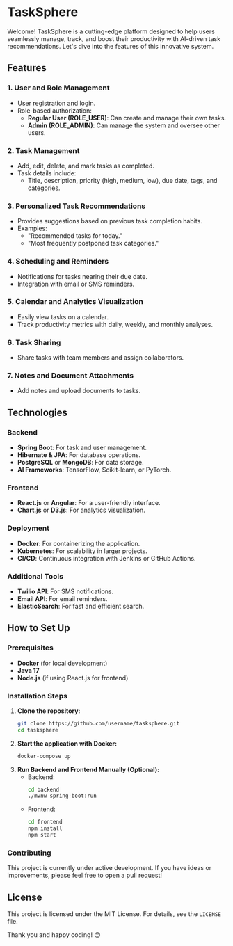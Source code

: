 # TaskSphere

Welcome! TaskSphere is a cutting-edge platform designed to help users seamlessly manage, track, and boost their productivity with AI-driven task recommendations. Let's dive into the features of this innovative system.

## Features

### 1. User and Role Management
- User registration and login.
- Role-based authorization:
  - **Regular User (ROLE_USER)**: Can create and manage their own tasks.
  - **Admin (ROLE_ADMIN)**: Can manage the system and oversee other users.

### 2. Task Management
- Add, edit, delete, and mark tasks as completed.
- Task details include:
  - Title, description, priority (high, medium, low), due date, tags, and categories.

### 3. Personalized Task Recommendations
- Provides suggestions based on previous task completion habits.
- Examples:
  - "Recommended tasks for today."
  - "Most frequently postponed task categories."

### 4. Scheduling and Reminders
- Notifications for tasks nearing their due date.
- Integration with email or SMS reminders.

### 5. Calendar and Analytics Visualization
- Easily view tasks on a calendar.
- Track productivity metrics with daily, weekly, and monthly analyses.

### 6. Task Sharing
- Share tasks with team members and assign collaborators.

### 7. Notes and Document Attachments
- Add notes and upload documents to tasks.

## Technologies

### Backend
- **Spring Boot**: For task and user management.
- **Hibernate & JPA**: For database operations.
- **PostgreSQL** or **MongoDB**: For data storage.
- **AI Frameworks**: TensorFlow, Scikit-learn, or PyTorch.

### Frontend
- **React.js** or **Angular**: For a user-friendly interface.
- **Chart.js** or **D3.js**: For analytics visualization.

### Deployment
- **Docker**: For containerizing the application.
- **Kubernetes**: For scalability in larger projects.
- **CI/CD**: Continuous integration with Jenkins or GitHub Actions.

### Additional Tools
- **Twilio API**: For SMS notifications.
- **Email API**: For email reminders.
- **ElasticSearch**: For fast and efficient search.

## How to Set Up

### Prerequisites
- **Docker** (for local development)
- **Java 17**
- **Node.js** (if using React.js for frontend)

### Installation Steps
1. **Clone the repository:**
   ```bash
   git clone https://github.com/username/tasksphere.git
   cd tasksphere
   ```
2. **Start the application with Docker:**
   ```bash
   docker-compose up
   ```
3. **Run Backend and Frontend Manually (Optional):**
   - Backend:
     ```bash
     cd backend
     ./mvnw spring-boot:run
     ```
   - Frontend:
     ```bash
     cd frontend
     npm install
     npm start
     ```

### Contributing
This project is currently under active development. If you have ideas or improvements, please feel free to open a pull request!

## License
This project is licensed under the MIT License. For details, see the `LICENSE` file.

Thank you and happy coding! 😊
